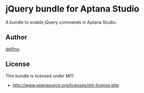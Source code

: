 # jQuery bundle for Aptana Studio

A bundle to enable jQuery commands in Aptana Studio.

## Author

[delfino](https://github.com/delfino-azul)



## License

This bundle is licensed under MIT:

* http://www.opensource.org/licenses/mit-license.php
